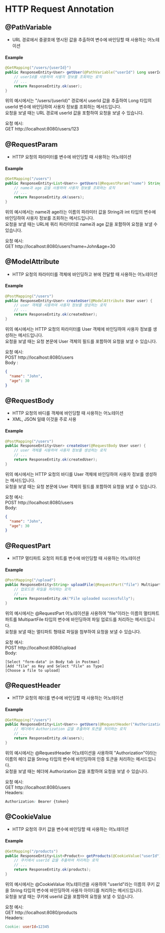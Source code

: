 # HTTP Request Annotation

## @PathVariable
- URL 경로에서 중괄호에 명시된 값을 추출하여 변수에 바인딩할 때 사용하는 어노테이션

#### Example
```java
@GetMapping("/users/{userId}")
public ResponseEntity<User> getUser(@PathVariable("userId") Long userId) {
    // userId를 사용하여 사용자 정보를 조회하는 로직
    // ...
    return ResponseEntity.ok(user);
}

```

위의 예시에서는 "/users/{userId}" 경로에서 userId 값을 추출하여 Long 타입의 userId 변수에 바인딩하여 사용자 정보를 조회하는 메서드입니다.<br>
요청을 보낼 때는 URL 경로에 userId 값을 포함하여 요청을 보낼 수 있습니다.<br>

요청 예시:<br>
GET http://localhost:8080/users/123

## @RequestParam
- HTTP 요청의 파라미터를 변수에 바인딩할 때 사용하는 어노테이션

#### Example
```java
@GetMapping("/users")
public ResponseEntity<List<User>> getUsers(@RequestParam("name") String name, @RequestParam("age") int age) {
    // name과 age 값을 사용하여 사용자 정보를 조회하는 로직
    // ...
    return ResponseEntity.ok(users);
}

```

위의 예시에서는 name과 age라는 이름의 파라미터 값을 String과 int 타입의 변수에 바인딩하여 사용자 정보를 조회하는 메서드입니다.<br>
요청을 보낼 때는 URL에 쿼리 파라미터로 name과 age 값을 포함하여 요청을 보낼 수 있습니다.<br>

요청 예시:<br>
GET http://localhost:8080/users?name=John&age=30

## @ModelAttribute
- HTTP 요청의 파라미터를 객체에 바인딩하고 뷰에 전달할 때 사용하는 어노테이션

#### Example
```java
@PostMapping("/users")
public ResponseEntity<User> createUser(@ModelAttribute User user) {
    // user 객체를 사용하여 사용자 정보를 생성하는 로직
    // ...
    return ResponseEntity.ok(createdUser);
}

```

위의 예시에서는 HTTP 요청의 파라미터를 User 객체에 바인딩하여 사용자 정보를 생성하는 메서드입니다.<br>
요청을 보낼 때는 요청 본문에 User 객체의 필드를 포함하여 요청을 보낼 수 있습니다.<br>

요청 예시:<br>
POST http://localhost:8080/users<br>
Body :
```json
{
  "name": "John",
  "age": 30
}

```

## @RequestBody
- HTTP 요청의 바디를 객체에 바인딩할 때 사용하는 어노테이션
- XML, JSON 일떄 이것을 주로 사용

#### Example
```java
@PostMapping("/users")
public ResponseEntity<User> createUser(@RequestBody User user) {
    // user 객체를 사용하여 사용자 정보를 생성하는 로직
    // ...
    return ResponseEntity.ok(createdUser);
}

```

위의 예시에서는 HTTP 요청의 바디를 User 객체에 바인딩하여 사용자 정보를 생성하는 메서드입니다.<br>
요청을 보낼 때는 요청 본문에 User 객체의 필드를 포함하여 요청을 보낼 수 있습니다.<br>

요청 예시:<br>
POST http://localhost:8080/users<br>
Body:
```json
{
  "name": "John",
  "age": 30
}

```

## @RequestPart
- HTTP 멀티파트 요청의 파트를 변수에 바인딩할 때 사용하는 어노테이션

#### Example
```java
@PostMapping("/upload")
public ResponseEntity<String> uploadFile(@RequestPart("file") MultipartFile file) {
    // 업로드된 파일을 처리하는 로직
    // ...
    return ResponseEntity.ok("File uploaded successfully");
}

```

위의 예시에서는 @RequestPart 어노테이션을 사용하여 "file"이라는 이름의 멀티파트 파트를 MultipartFile 타입의 변수에 바인딩하여 파일 업로드를 처리하는 메서드입니다.<br>
요청을 보낼 때는 멀티파트 형태로 파일을 첨부하여 요청을 보낼 수 있습니다.<br>

요청 예시:<br>
POST http://localhost:8080/upload<br>
Body:
```vbnet
[Select "form-data" in Body tab in Postman]
[Add "file" as Key and Select "File" as Type]
[Choose a file to upload]
```

## @RequestHeader
- HTTP 요청의 헤더를 변수에 바인딩할 때 사용하는 어노테이션

#### Example
```java
@GetMapping("/users")
public ResponseEntity<List<User>> getUsers(@RequestHeader("Authorization") String token) {
    // 헤더에서 Authorization 값을 추출하여 토큰을 처리하는 로직
    // ...
    return ResponseEntity.ok(users);
}

```

위의 예시에서는 @RequestHeader 어노테이션을 사용하여 "Authorization"이라는 이름의 헤더 값을 String 타입의 변수에 바인딩하여 인증 토큰을 처리하는 메서드입니다.<br>
요청을 보낼 때는 헤더에 Authorization 값을 포함하여 요청을 보낼 수 있습니다.<br>

요청 예시:<br>
GET http://localhost:8080/users<br>
Headers:
```css
Authorization: Bearer {token}
```

## @CookieValue
- HTTP 요청의 쿠키 값을 변수에 바인딩할 때 사용하는 어노테이션

#### Example
```java
@GetMapping("/products")
public ResponseEntity<List<Product>> getProducts(@CookieValue("userId") String userId) {
    // 쿠키에서 userId 값을 추출하여 처리하는 로직
    // ...
    return ResponseEntity.ok(products);
}

```

위의 예시에서는 @CookieValue 어노테이션을 사용하여 "userId"라는 이름의 쿠키 값을 String 타입의 변수에 바인딩하여 사용자 아이디를 처리하는 메서드입니다.<br>
요청을 보낼 때는 쿠키에 userId 값을 포함하여 요청을 보낼 수 있습니다.<br>

요청 예시:<br>
GET http://localhost:8080/products<br>
Headers:
```makefile
Cookie: userId=12345
```
